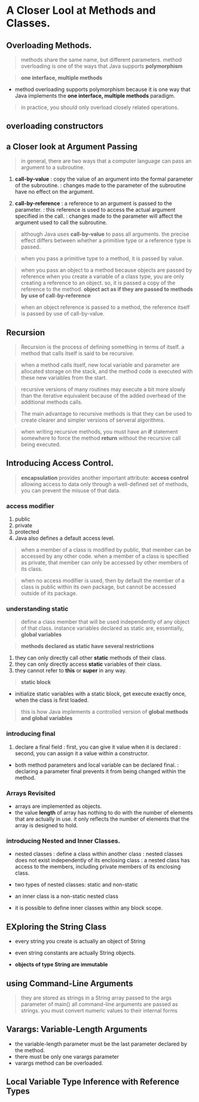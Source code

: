 # A Closer Lool at Methods and Classes.

## Overloading Methods.

> methods share the same name, but different parameters.
> method overloading is one of the ways that Java supports **polymorphism**

> **one interface, multiple methods**
- method overloading supports polymorphism because it is one way that Java implements the **one interface, multiple methods** paradigm.

> in practice, you should only overload closely related operations.

## overloading constructors

## a Closer look at Argument Passing

> in general, there are two ways that a computer language can pass an argument to a subroutine.
1. **call-by-value**
   : copy the value of an argument into the formal parameter of the subroutine.
   : changes made to the parameter of the subroutine have no effect on the argument.

2. **call-by-reference**
   : a reference to an argument is passed to the parameter.
   : this reference is used to access the actual argument specified in the call.
   : changes made to the parameter will affect the argument used to call the subroutine.

> although Java uses **call-by-value** to pass all arguments.
> the precise effect differs between whether a primitive type or a reference type is passed.

> when you pass a primitive type to a method, it is passed by value.

> when you pass an object to a method
> because objects are passed by reference
> when you create a variable of a class type, you are only creating a reference to an object.
> so, it is passed a copy of the reference to the method.
> **object act as if they are passed to methods by use of call-by-reference**

> when an object reference is passed to a method, the reference itself is passed by use of call-by-value.

## Recursion

> Recursion is the process of defining something in terms of itself.
> a method that calls itself is said to be recursive.

> when a method calls itself, new local variable and parameter are allocated storage on the stack,
> and the method code is executed with these new variables from the start.

> recursive versions of many routines may execute a bit more slowly than the iterative equivalent
> because of the added overhead of the additional methods calls.

> The main advantage to recursive methods is that they can be used to create clearer and simpler versions of serveral algorithms.

> when writing recursive methods, you must have an **if** statement somewhere to force the method **return** without the recursive call being executed.

## Introducing Access Control.

> **encapsulation** provides another important attribute: **access control**
> allowing access to data only through a well-defined set of methods, you can prevent the misuse of that data.

### access modifier
1. public
2. private
3. protected
4. Java also defines a default access level.

> when a member of a class is modified by public, that member can be accessed by any other code.
> when a member of a class is specified as private, that member can only be accessed by other members of its class.

> when no access modifier is used, then by default the member of a class is public within its own package,
> but cannot be accessed outside of its package.

### understanding static

> define a class member that will be used independently of any object of that class.
> instance variables declared as static are, essentially, **global variables**

> **methods declared as static have several restrictions**
1. they can only directly call other **static** methods of their class.
2. they can only directly access **static** variables of their class.
3. they cannot refer to **this** or **super** in any way.

> **static block**
- initialize static variables with a static block, get execute exactly once, when the class is first loaded.

> this is how Java implements a controlled version of **global methods and global variables**

### introducing final

1. declare a final field
   : first, you can give it value when it is declared
   : second, you can assign it a value within a constructor.

- both method parameters and local variable can be declared final.
  : declaring a parameter final prevents it from being changed within the method.

### Arrays Revisited
- arrays are implemented as objects.
- the value **length** of array has nothing to do with the number of elements that are actually in use.
  it only reflects the number of elements that the array is designed to hold.

### introducing Nested and Inner Classes.

- nested classes 
: define a class within another class
: nested classes does not exist independently of its enclosing class
: a nested class has access to the members, including private members of its enclosing class.

- two types of nested classes: static and non-static
- an inner class is a non-static nested class
- it is possible to define inner classes within any block scope.

## EXploring the String Class

- every string you create is actually an object of String
- even string constants are actually String objects.

- **objects of type String are immutable**

## using Command-Line Arguments

> they are stored as strings in a String array passed to the args parameter of main()
> all command-line arguments are passed as strings.
> you must convert numeric values to their internal forms

## Varargs: Variable-Length Arguments

- the variable-length parameter must be the last parameter declared by the method.
- there must be only one varargs parameter
- varargs method can be overloaded.

## Local Variable Type Inference with Reference Types
